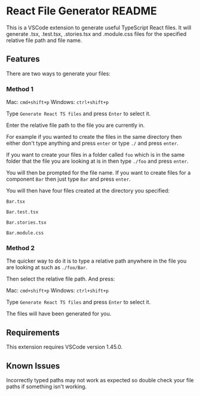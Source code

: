 # React File Generator README

This is a VSCode extension to generate useful TypeScript React files. It will generate .tsx, .test.tsx, .stories.tsx and .module.css files for the specified relative file path and file name.

## Features

There are two ways to generate your files:

### Method 1

Mac: `cmd+shift+p`
Windows: `ctrl+shift+p`

Type `Generate React TS files` and press `Enter` to select it.

Enter the relative file path to the file you are currently in.

For example if you wanted to create the files in the same directory then either don't type anything and press `enter` or type `./` and press `enter`.

If you want to create your files in a folder called `foo` which is in the same folder that the file you are looking at is in then type `./foo` and press `enter`.

You will then be prompted for the file name. If you want to create files for a component `Bar` then just type `Bar` and press `enter`.

You will then have four files created at the directory you specified:

`Bar.tsx`

`Bar.test.tsx`

`Bar.stories.tsx`

`Bar.module.css`

### Method 2

The quicker way to do it is to type a relative path anywhere in the file you are looking at such as `./foo/Bar`.

Then select the relative file path. And press:

Mac: `cmd+shift+p`
Windows: `ctrl+shift+p`

Type `Generate React TS files` and press `Enter` to select it.

The files will have been generated for you.

## Requirements

This extension requires VSCode version 1.45.0.

## Known Issues

Incorrectly typed paths may not work as expected so double check your file paths if something isn't working.
